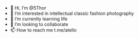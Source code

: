 - 👋 Hi, I’m @5Thor
- 👀 I’m interested in intellectual classic fashion photography
- 🌱 I’m currently learning life
- 💞️ I’m looking to collaborate 
- 📫 How to reach me t.me/atello

<!---
5Thor/5Thor is a ✨ special ✨ repository because its `README.md` (this file) appears on your GitHub profile.
You can click the Preview link to take a look at your changes.
--->
